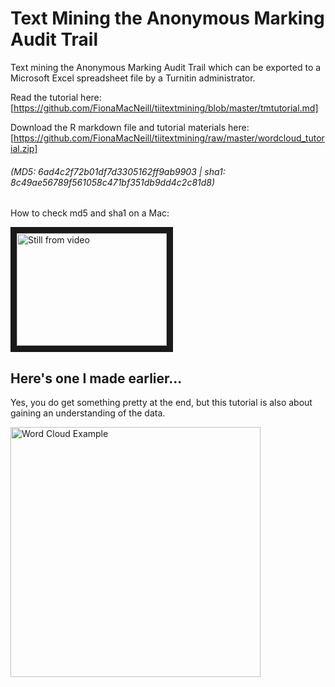 # Text Mining the Anonymous Marking Audit Trail
Text mining the Anonymous Marking Audit Trail which can be exported to a Microsoft Excel spreadsheet file by a Turnitin administrator.

Read the tutorial here: [https://github.com/FionaMacNeill/tiitextmining/blob/master/tmtutorial.md]

Download the R markdown file and tutorial materials here:<br> 
[https://github.com/FionaMacNeill/tiitextmining/raw/master/wordcloud_tutorial.zip]

###### (MD5: 6ad4c2f72b01df7d3305162ff9ab9903 | sha1: 8c49ae56789f561058c471bf351db9dd4c2c81d8)<br>

How to check md5 and sha1 on a Mac: 

<a href="http://www.youtube.com/watch?feature=player_embedded&v=HHdrIlHS2-4" target="_blank"><img src="http://img.youtube.com/vi/HHdrIlHS2-4/0.jpg" 
alt="Still from video" width="240" height="180" border="10" /></a>

## Here's one I made earlier...


Yes, you do get something pretty at the end, but this tutorial is also about gaining an understanding of the data.

<img src="https://raw.githubusercontent.com/FionaMacNeill/tiitextmining/master/wordcloud_demo_example.png" alt= "Word Cloud Example" width="400px" />

